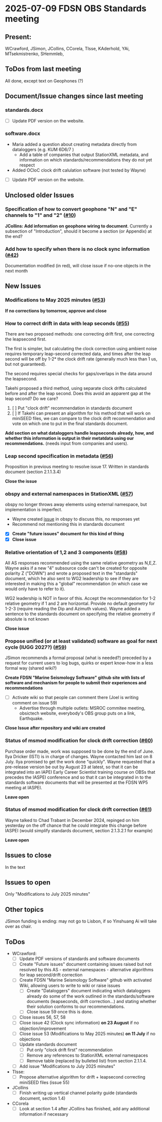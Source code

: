 # 2025-07-09 FDSN OBS Standards meeting

## Present: 
WCrawford, JSimon, JCollins, CCorela, TIsse, KAderhold, YAi, MTsekmistrenko, SHemmleb, 

##  ToDos from last meeting

All done, except text on Geophones (?)

## Document/Issue changes since last meeting

### standards.docx

- [ ] Update PDF version on the website.

### software.docx

- Maria added a question about creating metadata directly from dataloggers (e.g. KUM 6D6/7 )
    - Add a table of companies that output StationXML metadata, and information on which standards/recommendations they do not yet respect
- Added OCloC clock drift calulation software (not tested by Wayne)
- [ ] Update PDF version on the website.

## Unclosed older Issues

### Specification of how to convert geophone "N" and "E" channels to "1" and "2" ([#10](https://github.com/FDSN/OBS-standards/issues/10))

**JCollins: Add information on geophone wiring to document**.  Currently a subsection of "Introduction", should it become a section (or Appendix) at the end?

### Add how to specify when there is no clock sync information ([#42](https://github.com/FDSN/OBS-standards/issues/42))

Documentation modified (in red), will close issue if no-one objects in the next month

## New Issues

### Modifications to May 2025 minutes ([#53](https://github.com/FDSN/OBS-standards/issues/53))

**If no corrections by tomorrow, approve and close**

### How to correct drift in data with leap seconds ([#55](https://github.com/FDSN/OBS-standards/issues/55))
There are two proposed methods: one correcting drift first, one correcting the leapsecond first.

The first is  simpler, but calculating the clock correction using ambient noise requires temporary leap-second corrected data,
and times after the leap second will be off by 1-2* the clock drift rate (generally much less than 1 us, but not guaranteed).

The second requires special checks for gaps/overlaps in the data around the leapsecond.

Takehi proposed a third method, using separate clock drifts calculated before and after the leap second.  Does this avoid an apparent gap at the leap
second?  Do we care?

1. [ ] Put "clock drift" recommendation in standards document
2. [ ] If Takehi can present an algorithm for his method that will work on miniSEED files, we can compare to the clock drift recommendation and vote on which one to put in the final standards document.

**Add section on what dataloggers handle leapseconds already, how, and whether this information is output in their metatdata using our recommendations.**  (needs input from companies and users).

### Leap second specification in metadata ([#56](https://github.com/FDSN/OBS-standards/issues/56))
Proposition in previous meeting to resolve issue 17.  Written in standards document (section 2.1.1.3.4)

**Close the issue**

### obspy and external namespaces in StationXML ([#57](https://github.com/FDSN/OBS-standards/issues/57))
obspy no longer throws away elements using external namespace, but implementation is imperfect.
- Wayne created [issue](https://github.com/obspy/obspy/issues/3574) in obspy to discuss this, no responses yet
- Recommend not mentioning this in standards document
- [X] **Create "future issues" document for this kind of thing**
- [X] **Close issue**

### Relative orientation of 1,2 and 3 components ([#58](https://github.com/FDSN/OBS-standards/issues/58))
All AS responses recommended using the same relative geometry as N,E,Z.  Wayne asks if a new "4" subsource code
can't be created for opposite polarity Z ("DOWN") and wrote a proposed text in the "standards" document,
which he also sent to WG2 leadership to see if they are interested in making this a "global" recommendation (in which case we would only have to refer to it).

WG2 leadership is NOT in favor of this.  Accept the recommendation for 1-2 relative geometry if 1 and 2 are horizontal.
Provide no default geometry for 1-2-3 (require reading the Dip and Azimuth values).
Wayne added a sentence to the standards document on specifying the relative geometry if absolute is not known

**Close issue**

### Propose unified (or at least validated) software as goal for next cycle (IUGG 2027?) ([#59](https://github.com/FDSN/OBS-standards/issues/59))
JSimon recommends a formal proposal (what is needed?) preceded by a request for current users to log bugs, quirks or expert know-how in a less formal
way (shared wiki?)

**Create FDSN "Marine Seismology Software" github site with lists of software and mechanism for people to submit their experiences and recommendations**
- [ ] Activate wiki so that people can comment there (Joel is writing comment on issue 59)
    - Advertise through multiple outlets: MSROC commitee meeting, obsictech website, everybody's OBS group puts on a link, Earthquake.

**Close Issue after repository and wiki are created**

### Status of msmod modification for clock drift correction ([#60](https://github.com/FDSN/OBS-standards/issues/60))
Purchase order made, work was supposed to be done by the end of June.  Ilya Dricker (ISTI) is in charge of changes.  Wayne contacted him last on 8 July.
Ilya promised to get the work done "quickly".  Wayne requested that a pre-release version be out by August 23 at latest,
so that it can be integrated into an IAPEI Early Career Scientist training course on OBSs that precedes the IASPEI 
conference and so that it can be integrated in to the standards
software documents that will be presented at the FDSN WP5 meeting at IASPEI.

**Leave open**

### Status of msmod modification for clock drift correction ([#61](https://github.com/FDSN/OBS-standards/issues/61))
Wayne talked to Chad Trabant in December 2024, repinged on him yesterday on the off chance that he could integrate this
change before IASPEI (would simplify standards document, section 2.1.3.2.1 for example)

**Leave open**

## Issues to close

In the text

## Issues to open

Only "Modifications to July 2025 minutes"

## Other topics

JSimon funding is ending: may not go to Lisbon, if so Yinshuang Ai will take over as chair.

## ToDos

- WCrawford:
    - [ ] Update PDF versions of standards and software documents
    - [ ] Create "Future issues" document containing issues raised but not resolved by this AS
          - external namespaces
          - alternative algorithms for leap second/drift correction
    - [ ] Create FDSN "Marine Seismology Software" github with activated Wiki, allowing users to write to wiki or raise issues
        - [ ] Create "Dataloggers" document indicating which dataloggers already do some of the work outlined
              in the standards/software documents (leapseconds, drift correction...) and stating whether their
              solution conforms to our recommendations.
        - [ ] Close issue 59 once this is done.
    - [ ] Close issues 56, 57, 58
    - [ ] Close issue 42 (Clock sync information) **on 23 August** if no objection/improvement
    - [ ] Close issue 53 (Modifications to May 2025 minutes) **on 11 July** if no objections
    - [ ] Update standards document
        - [ ] Put only "clock drift first" recommendation
        - [ ] Remove any references to StationXML external namespaces
        - [ ] Remove table (replaced by bulleted list) from section 2.1.1.4.
    - [ ] Add issue "Modifications to July 2025 minutes"
- TIsse:
    - [ ] Propose alternative algorithm for drift + leapsecond correcting miniSEED files (issue 55)
- JCollins
    - [ ] Finish writing up vertical channel polarity guide (standards document, section 1.4)
- CCorela
    - [ ] Look at section 1.4 after JCollins has finished, add any additional information if necessary
